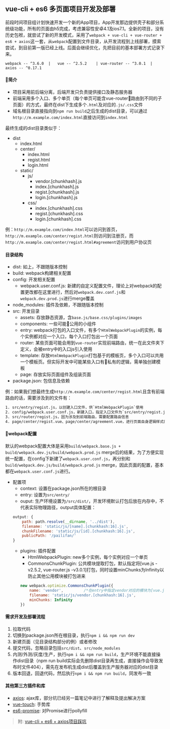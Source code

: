 ## vue-cli + es6 多页面项目开发及部署

前段时间项目组计划快速开发一个新的App项目，App开发那边提供壳子和部分系统级功能，所有的页面由h5完成，考虑兼容性安卓4.1及ios7.1。全新的项目，没有历史包袱，就尝试了新的开发模式，采用了`webpack + vue-cli + vue-router + es6 + axios`这一套，从`webpack`配置到文件目录，从开发流程到上线部署，摸索尝试，到目前第一版已经上线。后面会继续优化，先把目前的基本部署方式记录下来。

    webpack -- ^3.6.0  |   vue -- ^2.5.2    | vue-router -- ^3.0.1  |    axios -- ^0.17.1

#### 简介

* 项目采用前后端分离，后端开发只负责提供接口及静态服务器
* 前端采用多个入口、多个单页（每个单页可能含vue-router路由到不同的子页面）的方式，最终在dist下生成多个`.html`及对应的`.js/.css`文件
* 域名根目录直接指向到`npm run build`之后生成的dist目录，可以通过`http://m.example.com/index.html`直接访问到`index.html`

最终生成的dist目录类似于：

- dist
    - index.html
    - center/
        - index.html
        - regist.html
        - login.html
    - static/
        - js/
            - vendor.[chunkhash].js
            - index.[chunkhash].js
            - regist.[chunkhash].js
            - login.[chunkhash].js
        - css/
            - index.[chunkhash].css
            - regist.[chunkhash].css
            - login.[chunkhash].css

例：`http://m.example.com/index.html`可以访问到首页，`http://m.example.com/center/regist.html`则访问到注册页，而`http://m.example.com/center/regist.html#agreement`访问到用户协议页

#### 目录结构

- dist: 如上，不跟随版本控制
- build: webpack构建相关配置
- config: 开发相关配置
    - webpack.user.conf.js: 新建的自定义配置文件，理论上对webpack的配置更改都在这里进行，然后对`webpack.dev.conf.js`和`webpack.dev.prod.js`进行merge覆盖
- node_modules: 插件及依赖，不跟随版本控制
- src: 开发目录
    - assets: 存放静态资源，含`base.js/base.css/plugins/images`
    - components: 一些可能公用的小组件
    - entry: webpack打包的入口文件，有多个`HtmlWebpackPlugin`的实例，每个实例都对应一个入口，每个入口打包出一个页面
    - router: 某些页面可能会用到`vue-router`实现前端路由，统一在此文件夹下定义，会被entry中的入口js引入使用
    - template: 存放`HtmlWebpackPlugin`打包基于的模板页，多个入口可以共用一个模板页。但实际开发中可能某些入口有私有的逻辑，需单独创建模板
    - page: 存放实际页面组件及组装页面
- package.json: 包信息及依赖

例：如果我们想最终生成`http://m.example.com/center/regist.html`且含有前端路由的话，需要涉及到的文件有：

```html
1. src/entry/regist.js，以创建入口文件，供`HtmlWebpackPlugin`使用
2. config/webpack.user.conf.js，新建入口，指定入口文件为`src/entry/regist.js`；新建`HtmlWebpackPlugin`实例，指定打包后生成的文件路径、文件名及js
3. src/router/regist.js，因为涉及到前端路由，需要配置路由信息
4. page/center/regist.vue、page/center/agreement.vue，进行页面自身逻辑样式的开发
```

#### webpack配置

默认的webpack配置大体是采用`build/webpack.base.js + build/webpack.dev.js/build/webpack.prod.js` merge后的结果，为了方便实现统一配置，在config下新建了`webpack.user.conf.js`，再分别和`build/webpack.dev.js/build/webpack.prod.js` merge，因此页面的配置，基本都在`webpack.user.conf.js`进行。

- 配置项
    - context: 设置在package.json所在的根目录
    - entry: 设置为`src/entry/`
    - ouput: 生产环境设置为`/src/dist/`，开发环境默认打包后放在内存中，不代表实际物理路径，output具体配置：
    ```javascript
    output: {
        path: path.resolve(__dirname, '../dist'),
        filename: 'static/js/[name].[chunkhash:16].js',
        chunkFilename: 'static/js/[id].[chunkhash:16].js',
        publicPath: '/pailifan/'
    }
    ```
    - plugins: 插件配置
        - HtmlWebpackPlugin: new多个实例，每个实例对应一个单页
        - CommonsChunkPlugin: 公共模块提取打包，默认指定将[vue.js -v2.5.2, vue-router.js -v3.0.1]打包，同时设置minChunks为Infinity以防止其他公用模块被打包进来
        ```javascript
        new webpack.optimize.CommonsChunkPlugin({
            name: 'vendor',         /*在entry中指定vendor对应的模块为[vue.js,vue-router.js]*/
            filename: 'static/js/vendor.[chunkhash:16].js',
            minChunks: Infinity
        })
        ```

#### 需求开发及部署流程

1. 拉取代码
2. 切换到package.json所在根目录，执行`npm i && npm run dev`
3. 新建页面（见目录结构部分的例）或者修改
4. 提交代码，忽略目录包括`src/dist`、`src/node_modules`
5. 内测/外测/灰度/生产，执行`npm i && npm run build`，生产环境不能直接操作dist目录（npm run build实际会先删除dist目录再生成，直接操作会导致发布时文件404），需先在发布机生成dist后覆盖到生产服务器对应的dist目录
6. 版本回退，回退代码，然后执行`npm i && npm run build`，同发布一致

#### 其他第三方插件和库

* [axios](https://github.com/axios/axios): ajax库，部分坑已经另一篇笔记中进行了解释及提出解决方案
* [vue-touch](https://github.com/vuejs/vue-touch/tree/next): 手势库
* [es6-promise](https://github.com/stefanpenner/es6-promise): 对Promise进行pollyfill 

> 附: [vue-cli + es6 + axios项目踩坑](../chapter7/section2.html)
